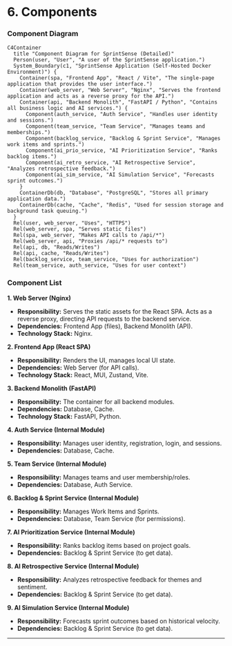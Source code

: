 # 6. Components

### Component Diagram

```mermaid
C4Container
  title "Component Diagram for SprintSense (Detailed)"
  Person(user, "User", "A user of the SprintSense application.")
  System_Boundary(c1, "SprintSense Application (Self-Hosted Docker Environment)") {
    Container(spa, "Frontend App", "React / Vite", "The single-page application that provides the user interface.")
    Container(web_server, "Web Server", "Nginx", "Serves the frontend application and acts as a reverse proxy for the API.")
    Container(api, "Backend Monolith", "FastAPI / Python", "Contains all business logic and AI services.") {
      Component(auth_service, "Auth Service", "Handles user identity and sessions.")
      Component(team_service, "Team Service", "Manages teams and memberships.")
      Component(backlog_service, "Backlog & Sprint Service", "Manages work items and sprints.")
      Component(ai_prio_service, "AI Prioritization Service", "Ranks backlog items.")
      Component(ai_retro_service, "AI Retrospective Service", "Analyzes retrospective feedback.")
      Component(ai_sim_service, "AI Simulation Service", "Forecasts sprint outcomes.")
    }
    ContainerDb(db, "Database", "PostgreSQL", "Stores all primary application data.")
    ContainerDb(cache, "Cache", "Redis", "Used for session storage and background task queuing.")
  }
  Rel(user, web_server, "Uses", "HTTPS")
  Rel(web_server, spa, "Serves static files")
  Rel(spa, web_server, "Makes API calls to /api/*")
  Rel(web_server, api, "Proxies /api/* requests to")
  Rel(api, db, "Reads/Writes")
  Rel(api, cache, "Reads/Writes")
  Rel(backlog_service, team_service, "Uses for authorization")
  Rel(team_service, auth_service, "Uses for user context")
```

### Component List

**1. Web Server (Nginx)**

  - **Responsibility:** Serves the static assets for the React SPA. Acts as a reverse proxy, directing API requests to the backend service.
  - **Dependencies:** Frontend App (files), Backend Monolith (API).
  - **Technology Stack:** Nginx.

**2. Frontend App (React SPA)**

  - **Responsibility:** Renders the UI, manages local UI state.
  - **Dependencies:** Web Server (for API calls).
  - **Technology Stack:** React, MUI, Zustand, Vite.

**3. Backend Monolith (FastAPI)**

  - **Responsibility:** The container for all backend modules.
  - **Dependencies:** Database, Cache.
  - **Technology Stack:** FastAPI, Python.

**4. Auth Service (Internal Module)**

  - **Responsibility:** Manages user identity, registration, login, and sessions.
  - **Dependencies:** Database, Cache.

**5. Team Service (Internal Module)**

  - **Responsibility:** Manages teams and user membership/roles.
  - **Dependencies:** Database, Auth Service.

**6. Backlog & Sprint Service (Internal Module)**

  - **Responsibility:** Manages Work Items and Sprints.
  - **Dependencies:** Database, Team Service (for permissions).

**7. AI Prioritization Service (Internal Module)**

  - **Responsibility:** Ranks backlog items based on project goals.
  - **Dependencies:** Backlog & Sprint Service (to get data).

**8. AI Retrospective Service (Internal Module)**

  - **Responsibility:** Analyzes retrospective feedback for themes and sentiment.
  - **Dependencies:** Backlog & Sprint Service (to get data).

**9. AI Simulation Service (Internal Module)**

  - **Responsibility:** Forecasts sprint outcomes based on historical velocity.
  - **Dependencies:** Backlog & Sprint Service (to get data).

---
